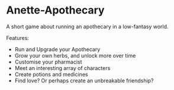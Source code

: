 # Anette-Apothecary
A short game about running an apothecary in a low-fantasy world.

Features:
<ul>
  <li>Run and Upgrade your Apothecary</li>
<li>Grow your own herbs, and unlock more over time</li>
<li>Customise your pharmacist</li>
<li>Meet an interesting array of characters</li>
<li>Create potions and medicines</li>
<li>Find love? Or perhaps create an unbreakable friendship?</li>
</ul>
